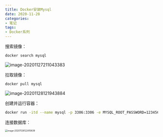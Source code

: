 ```yaml
---
title: Docker安装Mysql
date: 2020-11-28
categories:
- 笔记
tags:
- Docker系列
---
```


搜索镜像：

```bash
docker search mysql
```

![image-20201127211043383](https://images.shiguangping.com//imgs/20201127211043.png)

拉取镜像：

```bash
docker pull mysql
```

![image-20201128121943884](https://images.shiguangping.com//imgs/20201128121943.png)

创建并运行容器：

```bash
docker run -itd --name mysql -p 3306:3306 -e MYSQL_ROOT_PASSWORD=123456 mysql
```

连接数据库：

<img src="https://images.shiguangping.com//imgs/20201128122410.png" alt="image-20201128122410639" style="zoom:50%;" />
